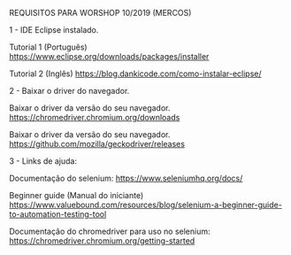 REQUISITOS PARA WORSHOP 10/2019 (MERCOS)


1 - IDE Eclipse instalado.

Tutorial 1 (Português)
https://www.eclipse.org/downloads/packages/installer

Tutorial 2 (Inglês)
https://blog.dankicode.com/como-instalar-eclipse/


2 - Baixar o driver do navegador.

Baixar o driver da versão do seu navegador.
https://chromedriver.chromium.org/downloads

Baixar o driver da versão do seu navegador.
https://github.com/mozilla/geckodriver/releases

3 - Links de ajuda:

Documentação do selenium:
https://www.seleniumhq.org/docs/

Beginner guide (Manual do iniciante)
https://www.valuebound.com/resources/blog/selenium-a-beginner-guide-to-automation-testing-tool

Documentação do chromedriver para uso no selenium: 
https://chromedriver.chromium.org/getting-started
